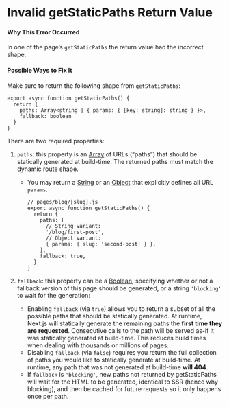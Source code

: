 # Invalid getStaticPaths Return Value

#### Why This Error Occurred

In one of the page’s `getStaticPaths` the return value had the incorrect shape.

#### Possible Ways to Fix It

Make sure to return the following shape from `getStaticPaths`:

    export async function getStaticPaths() {
      return {
        paths: Array<string | { params: { [key: string]: string } }>,
        fallback: boolean
      }
    }

There are two required properties:

1.  `paths`: this property is an [Array](https://developer.mozilla.org/en-US/docs/Web/JavaScript/Reference/Global_Objects/Array) of URLs (“paths”) that should be statically generated at build-time. The returned paths must match the dynamic route shape.

    - You may return a [String](https://developer.mozilla.org/en-US/docs/Web/JavaScript/Reference/Global_Objects/String) or an [Object](https://developer.mozilla.org/en-US/docs/Web/JavaScript/Reference/Global_Objects/Object) that explicitly defines all URL `params`.

          // pages/blog/[slug].js
          export async function getStaticPaths() {
            return {
              paths: [
                // String variant:
                '/blog/first-post',
                // Object variant:
                { params: { slug: 'second-post' } },
              ],
              fallback: true,
            }
          }

2.  `fallback`: this property can be a [Boolean](https://developer.mozilla.org/en-US/docs/Web/JavaScript/Reference/Global_Objects/Boolean), specifying whether or not a fallback version of this page should be generated, or a string `'blocking'` to wait for the generation:
    - Enabling `fallback` (via `true`) allows you to return a subset of all the possible paths that should be statically generated. At runtime, Next.js will statically generate the remaining paths the **first time they are requested**. Consecutive calls to the path will be served as-if it was statically generated at build-time. This reduces build times when dealing with thousands or millions of pages.
    - Disabling `fallback` (via `false`) requires you return the full collection of paths you would like to statically generate at build-time. At runtime, any path that was not generated at build-time **will 404**.
    - If `fallback` is `'blocking'`, new paths not returned by getStaticPaths will wait for the HTML to be generated, identical to SSR (hence why blocking), and then be cached for future requests so it only happens once per path.
